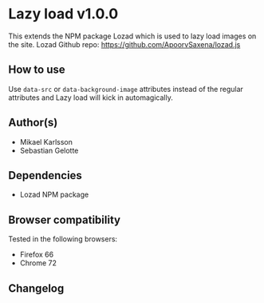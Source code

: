 # Lazy load v1.0.0

This extends the NPM package Lozad which is used to lazy load images on the site.
Lozad Github repo: https://github.com/ApoorvSaxena/lozad.js

## How to use

Use `data-src` or `data-background-image` attributes instead of the regular attributes and Lazy load will kick in automagically.

## Author(s)

- Mikael Karlsson
- Sebastian Gelotte

## Dependencies

- Lozad NPM package

## Browser compatibility

Tested in the following browsers:

- Firefox 66
- Chrome 72

## Changelog

